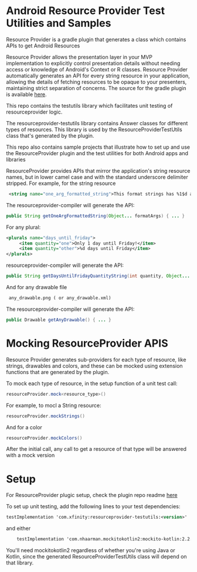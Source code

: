 Android Resource Provider Test Utilities and Samples
======================

   Resource Provider is a gradle plugin that generates a class which contains APIs to get Android Resources

   Resource Provider allows the presentation layer in your MVP implementation to explicitly control presentation details
   without needing access or knowledge of Android's Context or R classes. Resource Provider automatically generates an
   API for every string resource in your application, allowing the details of fetching resources to be opaque to
   your presenters, maintaining strict separation of concerns.  The source for the gradle plugin is available [here](https://github.com/Comcast/resourceprovider2).

   This repo contains the testutils library which facilitates unit testing of resourceprovider logic.

   The resourceprovider-testutils library contains Answer classes for different types of resources.  This library is
   used by the ResourceProviderTestUtils class that's generated by the plugin.

   This repo also contains sample projects that illustrate how to set up and use the ResourceProvider plugin and the
   test utilities for both Android apps and libraries

   ResourceProvider provides APIs that mirror the application's string resource names, but in lower camel case and
   with the standard underscore delimiter stripped.  For example, for the string resource

   ```xml
    <string name="one_arg_formatted_string">This format strings has %1$d args</string>
   ```

   The resourceprovider-compiler will generate the API:

   ```java
   public String getOneArgFormattedString(Object... formatArgs) { ... }
   ```

   For any plural:

   ```xml
   <plurals name="days_until_friday">
        <item quantity="one">Only 1 day until Friday!</item>
        <item quantity="other">%d days until Friday</item>
   </plurals>
   ```

   resourceprovider-compiler will generate the API:

   ```Java
   public String getDaysUntilFridayQuantityString(int quantity, Object... formatArgs) { ... }
   ```

   And for any drawable file

   ```xml
    any_drawable.png ( or any_drawable.xml)
   ```

   The resourceprovider-compiler will generate the API:

   ```java
   public Drawable getAnyDrawable() { ... }
   ```

  Mocking ResourceProvider APIS
  =============================
  Resource Provider generates sub-providers for each type of resource, like strings, drawables and colors,
  and these can be mocked using extension functions that are generated by the plugin.

  To mock each type of resource, in the setup function of a unit test call:

  ```java
  resourceProvider.mock<resource_type>()
  ```

  For example, to mocl a String resource:
  ```java
  resourceProvider.mockStrings()
  ```

  And for a color
  ```java
  resourceProvider.mockColors()
  ```

  After the initial call, any call to get a resource of that type will be answered with a mock version

  Setup
  ======================
  
   For ResourceProvider plugic setup, check the plugin repo readme [here](https://github.com/Comcast/resourceprovider2)
   
   To set up unit testing, add the following lines to your test dependencies:
   
   ```xml
   testImplementation 'com.xfinity:resourceprovider-testutils:<version>'
   ```
   and either
   
   ```xml
       testImplementation 'com.nhaarman.mockitokotlin2:mockito-kotlin:2.2.0'
   ```

   You'll need mockitokotlin2 regardless of whether you're using Java or Kotlin, since the generated
   ResourceProviderTestUtils class will depend on that library.
